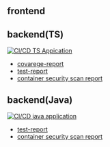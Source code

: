 ## frontend

## backend(TS)
[![CI/CD TS Appication](https://github.com/ubata-mamezou/consider-cicd/actions/workflows/build-ts.yaml/badge.svg)](https://github.com/ubata-mamezou/consider-cicd/actions/workflows/build-ts.yaml)
* [covarege-report](https://ubata-mamezou.github.io/consider-cicd/coverage/lcov-report/index.html)
* [test-report](https://ubata-mamezou.github.io/consider-cicd/test-report/test-report.html)
* [container security scan report](https://ubata-mamezou.github.io/consider-cicd/trivy-report_customer.html)

## backend(Java)
[![CI/CD java application](https://github.com/ubata-mamezou/consider-cicd/actions/workflows/build-java.yaml/badge.svg)](https://github.com/ubata-mamezou/consider-cicd/actions/workflows/build-java.yaml)
* [test-report](https://ubata-mamezou.github.io/consider-cicd/order/reports/test-report)
* [container security scan report](https://ubata-mamezou.github.io/consider-cicd/order/reports/image-scan/)
